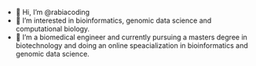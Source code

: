 - 👋 Hi, I’m @rabiacoding
- 👀 I’m interested in bioinformatics, genomic data science and computational biology.
- 🌱 I’m a biomedical engineer and currently pursuing a masters degree in biotechnology and doing an online speacialization in bioinformatics and genomic data science.
<!---
rabiacoding/rabiacoding is a ✨ special ✨ repository because its `README.md` (this file) appears on your GitHub profile.
You can click the Preview link to take a look at your changes.
--->
